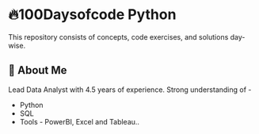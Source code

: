 
# 🔥100Daysofcode Python

This repository consists of concepts, code exercises, and solutions day-wise.




## 🚀 About Me
Lead Data Analyst with 4.5 years of experience.
Strong understanding of -
- Python
- SQL
- Tools - PowerBI, Excel and Tableau..
